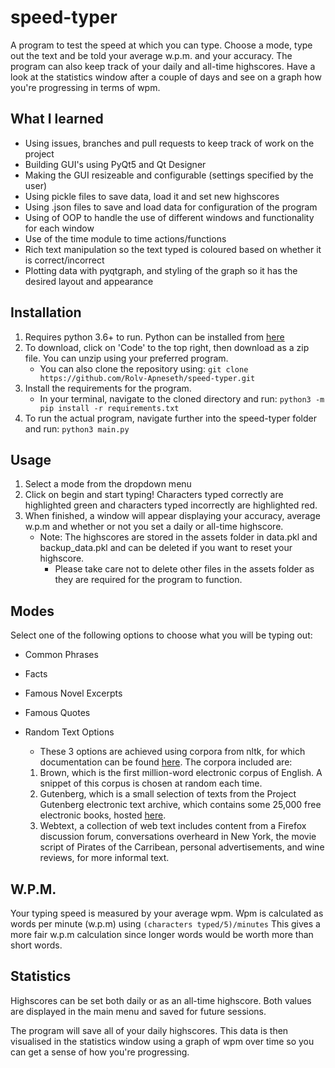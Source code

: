 # speed-typer

A program to test the speed at which you can type. Choose a mode, type out the text and be told your average w.p.m. and your accuracy. The program can also keep track of your daily and all-time highscores. Have a look at the statistics window after a couple of days and see on a graph how you're progressing in terms of wpm.

## What I learned

- Using issues, branches and pull requests to keep track of work on the project
- Building GUI's using PyQt5 and Qt Designer
- Making the GUI resizeable and configurable (settings specified by the user)
- Using pickle files to save data, load it and set new highscores
- Using .json files to save and load data for configuration of the program
- Using of OOP to handle the use of different windows and functionality for each window
- Use of the time module to time actions/functions
- Rich text manipulation so the text typed is coloured based on whether it is correct/incorrect
- Plotting data with pyqtgraph, and styling of the graph so it has the desired layout and appearance

## Installation

1. Requires python 3.6+ to run. Python can be installed from [here](https://www.python.org/downloads/)
2. To download, click on 'Code' to the top right, then download as a zip file. You can unzip using your preferred program.
   - You can also clone the repository using: `git clone https://github.com/Rolv-Apneseth/speed-typer.git`
3. Install the requirements for the program.
   - In your terminal, navigate to the cloned directory and run: `python3 -m pip install -r requirements.txt`
4. To run the actual program, navigate further into the speed-typer folder and run: `python3 main.py`

## Usage

1. Select a mode from the dropdown menu
2. Click on begin and start typing! Characters typed correctly are highlighted green and characters typed incorrectly are highlighted red.
3. When finished, a window will appear displaying your accuracy, average w.p.m and whether or not you set a daily or all-time highscore.
   - Note: The highscores are stored in the assets folder in data.pkl and backup_data.pkl and can be deleted if you want to reset your highscore.
     - Please take care not to delete other files in the assets folder as they are required for the program to function.

## Modes

Select one of the following options to choose what you will be typing out:

- Common Phrases

- Facts

- Famous Novel Excerpts

- Famous Quotes

- Random Text Options
  - These 3 options are achieved using corpora from nltk, for which documentation can be found [here](https://www.nltk.org/book/ch02.html). The corpora included are:
  1.  Brown, which is the first million-word electronic corpus of English. A snippet of this corpus is chosen at random each time.
  2.  Gutenberg, which is a small selection of texts from the Project Gutenberg electronic text archive, which contains some 25,000 free electronic books, hosted [here](http://www.gutenberg.org/).
  3.  Webtext, a collection of web text includes content from a Firefox discussion forum, conversations overheard in New York, the movie script of Pirates of the Carribean, personal advertisements, and wine reviews, for more informal text.

## W.P.M.

Your typing speed is measured by your average wpm. Wpm is calculated as words per minute (w.p.m) using `(characters typed/5)/minutes` This gives a more fair w.p.m calculation since longer words would be worth more than short words.

## Statistics

Highscores can be set both daily or as an all-time highscore. Both values are displayed in the main menu and saved for future sessions.

The program will save all of your daily highscores. This data is then visualised in the statistics window using a graph of wpm over time so you can get a sense of how you're progressing.
